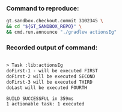 ### Command to reproduce:
```bash
gt.sandbox.checkout.commit 3102345 \
&& cd "${GT_SANDBOX_REPO}" \
&& cmd.run.announce "./gradlew actionsEg"
```

### Recorded output of command:
```txt

> Task :lib:actionsEg
doFirst-1 - will be executed FIRST
doFirst-2 will be executed SECOND
doFirst-3 will be executed THIRD
doLast will be executed FOURTH

BUILD SUCCESSFUL in 359ms
1 actionable task: 1 executed
```


